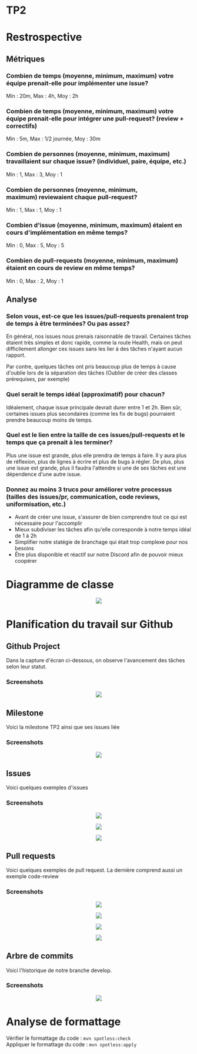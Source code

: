 # TP2

# Restrospective

## Métriques

### Combien de temps (moyenne, minimum, maximum) votre équipe prenait-elle pour implémenter une issue?

Min : 20m, Max : 4h, Moy : 2h

### Combien de temps (moyenne, minimum, maximum) votre équipe prenait-elle pour intégrer une pull-request? (review + correctifs)

Min : 5m, Max : 1/2 journée, Moy : 30m

### Combien de personnes (moyenne, minimum, maximum) travaillaient sur chaque issue? (individuel, paire, équipe, etc.)

Min : 1, Max : 3, Moy : 1

### Combien de personnes (moyenne, minimum, maximum) reviewaient chaque pull-request?

Min : 1, Max : 1, Moy : 1

### Combien d'issue (moyenne, minimum, maximum) étaient en cours d'implémentation en même temps?

Min : 0, Max : 5, Moy : 5

### Combien de pull-requests (moyenne, minimum, maximum) étaient en cours de review en même temps?

Min : 0, Max : 2, Moy : 1

## Analyse

### Selon vous, est-ce que les issues/pull-requests prenaient trop de temps à être terminées? Ou pas assez?

En général, nos issues nous prenais raisonnable de travail.
Certaines tâches étaient très simples et donc rapide, comme la route Health, mais on peut difficilement allonger ces issues sans les lier à des tâches n'ayant aucun rapport.

Par contre, quelques tâches ont pris beaucoup plus de temps à cause d'oublie lors de la séparation des tâches (Oublier de créer des classes prérequises, par exemple)

### Quel serait le temps idéal (approximatif) pour chacun?

Idéalement, chaque issue principale devrait durer entre 1 et 2h. 
Bien sûr, certaines issues plus secondaires (comme les fix de bugs) pourraient prendre beaucoup moins de temps.

### Quel est le lien entre la taille de ces issues/pull-requests et le temps que ça prenait à les terminer?

Plus une issue est grande, plus elle prendra de temps à faire. Il y aura plus de réflexion, plus de lignes à écrire et plus de bugs à régler.
De plus, plus une issue est grande, plus il faudra l'attendre si une de ses tâches est une dépendence d'une autre issue.

### Donnez au moins 3 trucs pour améliorer votre processus (tailles des issues/pr, communication, code reviews, uniformisation, etc.)

- Avant de créer une issue, s'assurer de bien comprendre tout ce qui est nécessaire pour l'accomplir
- Mieux subdiviser les tâches afin qu'elle corresponde à notre temps idéal de 1 à 2h
- Simplifier notre statégie de branchage qui était trop complexe pour nos besoins
- Être plus disponible et réactif sur notre Discord afin de pouvoir mieux coopérer

# Diagramme de classe

<p align="center">
  <img src="./img/tp2/diagramme_classes.png">
</p>

# Planification du travail sur Github

## Github Project
Dans la capture d'écran ci-dessous, on observe l'avancement des tâches selon leur statut.

### Screenshots
<p align="center">
  <img src="./img/tp2/githubProject-it2.png">
</p>


## Milestone
Voici la milestone TP2 ainsi que ses issues liée
### Screenshots
<p align="center">
  <img src="./img/tp2/milestone-it2.png">
</p>


## Issues
Voici quelques exemples d'issues
### Screenshots
<p align="center">
  <img src="./img/tp2/issue1-it2.png">
</p>
<p align="center">
  <img src="./img/tp2/issue2-it2.png">
</p>
<p align="center">
  <img src="./img/tp2/issue3-it2.png">
</p>


## Pull requests
Voici quelques exemples de pull request. La dernière comprend aussi un exemple code-review
### Screenshots
<p align="center">
  <img src="./img/tp2/pr1-it2.png">
</p>
<p align="center">
  <img src="./img/tp2/pr2-it2.png">
</p>
<p align="center">
  <img src="./img/tp2/pr3-it2.png">
</p>
<p align="center">
  <img src="./img/tp2/pr4-it2.png">
</p>

## Arbre de commits
Voici l'historique de notre branche develop.
### Screenshots
<p align="center">
  <img src="./img/tp2/arbreCommits-it2.png">
</p>

# Analyse de formattage
Vérifier le formattage du code : `mvn spotless:check`
<br/>
Appliquer le formattage du code : `mvn spotless:apply`

